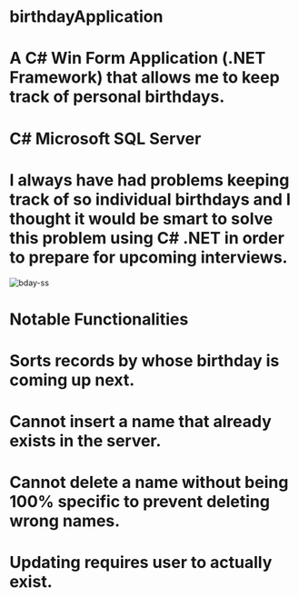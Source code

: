 # birthdayApplication
# A C# Win Form Application (.NET Framework) that allows me to keep track of personal birthdays.
# C# Microsoft SQL Server
# I always have had problems keeping track of so individual birthdays and I thought it would be smart to solve this problem using C# .NET in order to prepare for upcoming interviews.
![bday-ss](https://user-images.githubusercontent.com/61631923/199625778-a3e0f795-dd54-48a3-8ee1-b3248af4db03.PNG)

# Notable Functionalities
# Sorts records by whose birthday is coming up next.
# Cannot insert a name that already exists in the server.
# Cannot delete a name without being 100% specific to prevent deleting wrong names.
# Updating requires user to actually exist.
